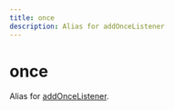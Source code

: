 ```yaml
---
title: once
description: Alias for addOnceListener
---
```


# once

Alias for [addOnceListener](/sdk/js/6/core-classes/kuzzle-event-emitteradd-once-listener/).
